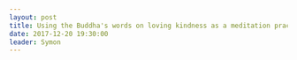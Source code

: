 ```yaml
---
layout: post
title: Using the Buddha's words on loving kindness as a meditation practice
date: 2017-12-20 19:30:00
leader: Symon  
---
```

